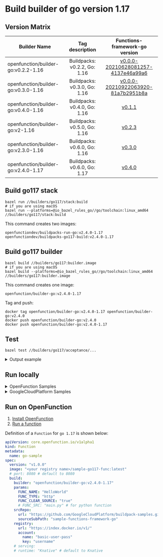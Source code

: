 # Build builder of go version 1.17

## Version Matrix

| Builder Name                        |       Tag description        |                                                        Functions-framework-go version                                                        |
|-------------------------------------|:----------------------------:|:--------------------------------------------------------------------------------------------------------------------------------------------:|
| openfunction/builder-go:v0.2.2-1.16 | Buildpacks: v0.2.2, Go: 1.16 | [v0.0.0-20210628081257-4137e46a99a6](https://github.com/OpenFunction/functions-framework-go/commit/4137e46a99a6e97f1ff808b4d92ca5f76412f0cc) |
| openfunction/builder-go:v0.3.0-1.16 | Buildpacks: v0.3.0, Go: 1.16 | [v0.0.0-20210922063920-81a7b2951b8a](https://github.com/OpenFunction/functions-framework-go/commit/81a7b2951b8af0897978dcc483c1217ac98f02fb) |
| openfunction/builder-go:v0.4.0-1.16 | Buildpacks: v0.4.0, Go: 1.16 |                             [v0.1.1](https://github.com/OpenFunction/functions-framework-go/releases/tag/v0.1.1)                             |
| openfunction/builder-go:v2-1.16     | Buildpacks: v0.5.0, Go: 1.16 |                             [v0.2.3](https://github.com/OpenFunction/functions-framework-go/releases/tag/v0.2.3)                             |
| openfunction/builder-go:v2.3.0-1.16 | Buildpacks: v0.6.0, Go: 1.16 |                             [v0.3.0](https://github.com/OpenFunction/functions-framework-go/releases/tag/v0.3.0)                             |
| openfunction/builder-go:v2.4.0-1.17 | Buildpacks: v0.6.0, Go: 1.17 |                             [v0.4.0](https://github.com/OpenFunction/functions-framework-go/releases/tag/v0.4.0)                             |

## Build go117 stack

```shell
bazel run //builders/go117/stack:build
# if you are using macOS
bazel run --platforms=@io_bazel_rules_go//go/toolchain:linux_amd64 //builders/go117/stack:build
```

This command creates two images:

```shell
openfunctiondev/buildpacks-run-go:v2.4.0-1.17
openfunctiondev/buildpacks-go117-build:v2.4.0-1.17
```

## Build go117 builder

```shell
bazel build //builders/go117:builder.image
# if you are using macOS
bazel build --platforms=@io_bazel_rules_go//go/toolchain:linux_amd64 //builders/go117:builder.image
```

This command creates one image:

```shell
openfunction/builder-go:v2.4.0-1.17
```

Tag and push:

```shell
docker tag openfunction/builder-go:v2.4.0-1.17 openfunction/builder-go:v2.4.0
docker push openfunction/builder-go:v2.4.0
docker push openfunction/builder-go:v2.4.0-1.17
```

## Test

```shell
bazel test //builders/go117/acceptance/...
```

<details>
<summary>Output example</summary>

```shell
INFO: Analyzed 2 targets (8 packages loaded, 205 targets configured).
INFO: Found 1 target and 1 test target...
INFO: Elapsed time: 50.633s, Critical Path: 49.87s
INFO: 10 processes: 3 internal, 6 linux-sandbox, 1 local.
INFO: Build completed successfully, 10 total actions
//builders/go117/acceptance:go_fn_test                                   PASSED in 48.1s

Executed 1 out of 1 test: 1 test passes.
INFO: Build completed successfully, 10 total actions
```

</details>

## Run locally

<details>
<summary>OpenFunction Samples</summary>

---

Download samples:

```shell
git clone https://github.com/OpenFunction/samples.git
```

Build the function:

> Add `--network host` to pack and docker command if they cannot reach internet.

```shell
cd samples/functions/Knative/hello-world-go
pack build func-helloworld-go --builder openfunction/builder-go:v2.4.0-1.17 --env FUNC_NAME="HelloWorld"  --env FUNC_CLEAR_SOURCE=true
docker run --rm --env="FUNC_CONTEXT={\"name\":\"HelloWorld\",\"version\":\"v1.0.0\",\"port\":\"8080\",\"runtime\":\"Knative\"}" --env="CONTEXT_MODE=self-host" --name func-helloworld-go -p 8080:8080 func-helloworld-go
```

Visit the function:

```shell
curl http://localhost:8080
```

Output example:

```shell
hello, world!
```

</details>

<details>

<summary>GoogleCloudPlatform Samples</summary>

---

Download samples:

```shell
git clone https://github.com/GoogleCloudPlatform/buildpack-samples.git
```

Build the function:

> Add `--network host` to pack and docker command if they cannot reach internet.

```shell
cd buildpack-samples/sample-functions-framework-go/
pack build function-go --builder openfunction/builder-go:v2.4.0-1.17 --env FUNC_NAME="HelloWorld"
docker run --rm -p8080:8080 function-go
```

Visit the function:

```shell
curl http://localhost:8080
```

Output example:

```shell
hello, world
```

</details>

## Run on OpenFunction

1. [Install OpenFunction](https://github.com/OpenFunction/OpenFunction#quickstart)
2. [Run a function](https://github.com/OpenFunction/OpenFunction#sample-run-a-function)

Definition of a ```Function``` for ```go 1.17``` is shown below:

```yaml
apiVersion: core.openfunction.io/v1alpha1
kind: Function
metadata:
  name: go-sample
spec:
  version: "v1.0.0"
  image: "<your registry name>/sample-go117-func:latest"
  # port: 8080 # default to 8080
  build:
    builder: "openfunction/builder-go:v2.4.0-1.17"
    params:
      FUNC_NAME: "HelloWorld"
      FUNC_TYPE: "http"
      FUNC_CLEAR_SOURCE: "true"
      # FUNC_SRC: "main.py" # for python function
    srcRepo:
      url: "https://github.com/GoogleCloudPlatform/buildpack-samples.git"
      sourceSubPath: "sample-functions-framework-go"
    registry:
      url: "https://index.docker.io/v1/"
      account:
        name: "basic-user-pass"
        key: "username"
    # serving:
    # runtime: "Knative" # default to Knative
```

